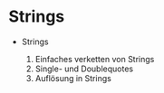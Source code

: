# Strings

-   Strings

    1.  Einfaches verketten von Strings
    2.  Single- und Doublequotes
    3.  Auflösung in Strings